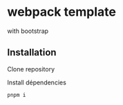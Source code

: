 # webpack template
with bootstrap

## Installation

Clone repository

Install dépendencies

```bash
pnpm i
```
